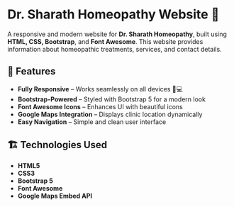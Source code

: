 # Dr. Sharath Homeopathy Website 🌿

A responsive and modern website for **Dr. Sharath Homeopathy**, built using **HTML, CSS, Bootstrap**, and **Font Awesome**. This website provides information about homeopathic treatments, services, and contact details.

## 🚀 Features

- **Fully Responsive** – Works seamlessly on all devices 📱💻  
- **Bootstrap-Powered** – Styled with Bootstrap 5 for a modern look  
- **Font Awesome Icons** – Enhances UI with beautiful icons  
- **Google Maps Integration** – Displays clinic location dynamically  
- **Easy Navigation** – Simple and clean user interface  

## 🏗️ Technologies Used

- **HTML5**  
- **CSS3**  
- **Bootstrap 5**  
- **Font Awesome**  
- **Google Maps Embed API**  
